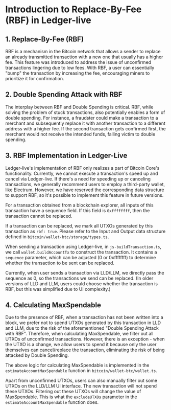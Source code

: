 # Introduction to Replace-By-Fee (RBF) in Ledger-live

## 1. Replace-By-Fee (RBF)
RBF is a mechanism in the Bitcoin network that allows a sender to replace an already transmitted transaction with a new one that usually has a higher fee. This feature was introduced to address the issue of unconfirmed transactions lingering due to low fees. With RBF, a user can essentially "bump" the transaction by increasing the fee, encouraging miners to prioritize it for confirmation.

## 2. Double Spending Attack with RBF
The interplay between RBF and Double Spending is critical. RBF, while solving the problem of stuck transactions, also potentially enables a form of double spending. For instance, a fraudster could make a transaction to a merchant and subsequently replace it with another transaction to a different address with a higher fee. If the second transaction gets confirmed first, the merchant would not receive the intended funds, falling victim to double spending.

## 3. RBF Implementation in Ledger-Live
Ledger-live's implementation of RBF only realizes a part of Bitcoin Core's functionality. Currently, we cannot execute a transaction's speed up and cancel via Ledger-live. If there's a need for speeding up or canceling transactions, we generally recommend users to employ a third-party wallet, like Electrum. However, we have reserved the corresponding data structure to support RBF, so it's possible to implement this feature in future versions.

For a transaction obtained from a blockchain explorer, all inputs of this transaction have a sequence field. If this field is `0xffffffff`, then the transaction cannot be replaced.

If a transaction can be replaced, we mark all UTXOs generated by this transaction as `rbf: true`. Please refer to the Input and Output data structure defined in `bitcoin/wallet-btc/storage/types.ts`.

When sending a transaction using Ledger-live, in `js-buildTransaction.ts`, we call `wallet.buildAccountTx` to construct the transaction. It contains a `sequence` parameter, which can be adjusted (0 or 0xffffffff) to determine whether the transaction to be sent can be replaced.

Currently, when user sends a transaction via LLD/LLM, we directly pass the sequence as 0, so the transactions we send can be replaced. (In older versions of LLD and LLM, users could choose whether the transaction is RBF, but this was simplified due to UI complexity.)

## 4. Calculating MaxSpendable
Due to the presence of RBF, when a transaction has not been written into a block, we prefer not to spend UTXOs generated by this transaction in LLD and LLM, due to the risk of the aforementioned "Double Spending Attack with RBF". Therefore, when calculating MaxSpendable, we filter out all UTXOs of unconfirmed transactions. However, there is an exception - when the UTXO is a change, we allow users to spend it because only the user themselves can cancel/replace the transaction, eliminating the risk of being attacked by Double Spending.

The above logic for calculating MaxSpendable is implemented in the `estimateAccountMaxSpendable` function in `bitcoin/wallet-btc/wallet.ts`.

Apart from unconfirmed UTXOs, users can also manually filter out some UTXOs on the LLD/LLM UI interface. The new transaction will not spend these UTXOs. Filtering out these UTXOs will change the value of MaxSpendable. This is what the `excludeUTXOs` parameter in the `estimateAccountMaxSpendable` function does.
